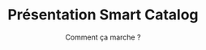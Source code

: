 ---
slug: presentation-smartcat2
title: Présentation Smart Catalog
subtitle: Comment ça marche ?
category: smartcatalog2
subcategory: presentation2
sort: 1
scroll: yes
description: Peu importe les données que vous possédez sur vos références produits, l'outil Smart Catalog les transforme en un beau catalogue interactif qui facilitera la présentation des chargés d'affaires et enrichira l'expériende de vos clients et prospects.
presentation: yes
---